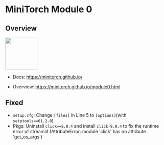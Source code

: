 # MiniTorch Module 0


## Overview

<img src="https://minitorch.github.io/_images/match.png" width="100px">

* Docs: https://minitorch.github.io/

* Overview: https://minitorch.github.io/module0.html

## Fixed
- `setup.cfg`: Change `[files]` in Line 5 to `[options]`(with `setptools==61.2.0`)
- Pkgs: Uninstall `click==8.0.4` and install `click-8.0.4` to fix the runtime error of streamlit
(AttributeError: module 'click' has no attribute 'get_os_args') 
